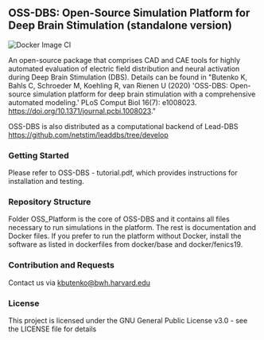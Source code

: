 ## OSS-DBS: Open-Source Simulation Platform for Deep Brain Stimulation (standalone version)
![Docker Image CI](https://github.com/SFB-ELAINE/OSS-DBS/workflows/Docker%20Image%20CI/badge.svg)

An open-source package that comprises
CAD and CAE tools for highly automated
evaluation of electric field distribution and neural activation during Deep Brain
Stimulation (DBS). Details can be found in "Butenko K, Bahls C, Schroeder M, Koehling R, van Rienen U (2020) 'OSS-DBS: Open-source simulation platform for deep brain stimulation with a comprehensive automated modeling.' PLoS Comput Biol 16(7): e1008023. https://doi.org/10.1371/journal.pcbi.1008023."

OSS-DBS is also distributed as a computational backend of Lead-DBS https://github.com/netstim/leaddbs/tree/develop

### Getting Started

Please refer to OSS-DBS - tutorial.pdf, which provides instructions for installation and testing.

### Repository Structure

Folder OSS_Platform is the core of OSS-DBS and it contains all files necessary to run simulations in the platform.
The rest is documentation and Docker files. If you prefer to run the platform without Docker, install the software as listed in dockerfiles from docker/base and docker/fenics19.

### Contribution and Requests

Contact us via kbutenko@bwh.harvard.edu

### License
This project is licensed under the GNU General Public License v3.0 - see the LICENSE file for details
